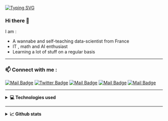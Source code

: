 [![Typing SVG](https://readme-typing-svg.herokuapp.com?color=45F700&lines=I+am+Brice...;I+create+new+forms+of+intelligence...;Welcome+to+my+profile+%F0%9F%99%82)](https://git.io/typing-svg)

### Hi there 👋

I am :
* A wannabe and self-teaching data-scientist from France 
* IT , math and AI enthusiast
* Learning a lot of stuff on a regular basis

---

### 📫 Connect with me :

[![Mail Badge](https://img.shields.io/badge/-@brice_vrgn-e84393?style=flat&labelColor=e84393&logo=instagram&logoColor=white)](https://instagram.com/brice_vrgn)
[![Twitter Badge](https://img.shields.io/badge/-@Brice__fr-1ca0f1?style=flat&labelColor=1ca0f1&logo=twitter&logoColor=white&link=https://twitter.com/Ipenywis)](https://twitter.com/Brice__fr)
[![Mail Badge](https://img.shields.io/badge/-brice.vergnou-c0392b?style=flat&labelColor=c0392b&logo=gmail&logoColor=white)](mailto:brice.vergnou@gmail.com)
[![Mail Badge](https://img.shields.io/badge/-Brice%20Vergnou-0a66c2?style=flat&labelColor=0a66c2&logo=linkedin&logoColor=white)](https://www.linkedin.com/in/brice-vergnou-692a90206/)
[![Mail Badge](https://img.shields.io/badge/-Website-8491cf?style=flat&labelColor=8491cf)](https://www.linkedin.com/in/brice-vergnou-692a90206/)


---

<details>
  <summary><strong>💻 Technologies used </strong></summary>
  
### 🧰 Tools I use 
  ![Visual Studio Code](https://img.shields.io/badge/VisualStudioCode-0078d7.svg?style=for-the-badge&logo=visual-studio-code&logoColor=white)
![Jupyter](https://img.shields.io/badge/Jupyter-%23F37626.svg?style=for-the-badge&logo=Jupyter&logoColor=white)
  ![Atom](https://img.shields.io/badge/Atom-%2366595C.svg?style=for-the-badge&logo=atom&logoColor=white)
  ![Git](https://img.shields.io/badge/git-%23F05033.svg?style=for-the-badge&logo=git&logoColor=white)
  ![Linux](https://img.shields.io/badge/Linux-FCC624?style=for-the-badge&logo=linux&logoColor=black)
<br>

---
  
### 💻 Languages I use

[![Top Langs](https://github-readme-stats.vercel.app/api/top-langs/?username=Brice-Vergnou&langs_count=8&layout=compact&hide=css,scss,html,javascript)](https://github.com/anuraghazra/github-readme-stats)


---
  
### 🧭 Modules I use

  
![Keras](https://img.shields.io/badge/Keras-%23D00000.svg?style=for-the-badge&logo=Keras&logoColor=white)
  ![TensorFlow](https://img.shields.io/badge/TensorFlow-%23FF6F00.svg?style=for-the-badge&logo=TensorFlow&logoColor=white)
  ![Pandas](https://img.shields.io/badge/pandas-%23150458.svg?style=for-the-badge&logo=pandas&logoColor=white)
![NumPy](https://img.shields.io/badge/numpy-%23013243.svg?style=for-the-badge&logo=numpy&logoColor=white)
  ![scikit-learn](https://img.shields.io/badge/scikit--learn-%23F7931E.svg?style=for-the-badge&logo=scikit-learn&logoColor=white)


</details>

---

<details>
  <summary><strong>📈 Github stats</strong></summary>
  
<br>
  
![Anurag's GitHub stats](https://github-readme-stats.vercel.app/api?username=Brice-Vergnou&show_icons=true&theme=great-gatsby&hide=contribs&include_all_commits=truea&bg_color=30,e96443,904e95&title_color=fff&text_color=fff)

  --- 

[![trophy](https://github-profile-trophy.vercel.app/?username=Brice-Vergnou&no-bg=true&theme=darkhub)](https://github.com/ryo-ma/github-profile-trophy)

---
  
<p><img align="center" src="https://github-readme-streak-stats.herokuapp.com/?user=brice-vergnou&" alt="brice-vergnou" /></p>

